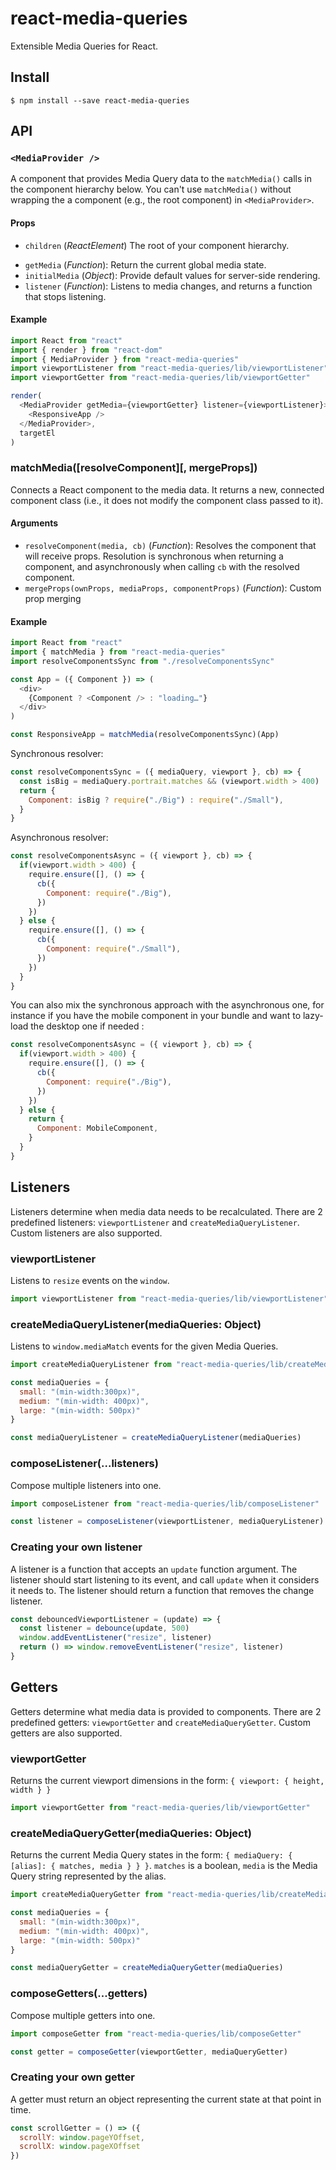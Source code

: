 # react-media-queries

Extensible Media Queries for React.

## Install

```console
$ npm install --save react-media-queries
```

## API

### `<MediaProvider />`

A component that provides Media Query data to the `matchMedia()` calls in the
component hierarchy below. You can't use `matchMedia()` without wrapping the a
component (e.g., the root component) in `<MediaProvider>`.

#### Props

* `children` (*ReactElement*) The root of your component hierarchy.
- `getMedia` (*Function*): Return the current global media state.
- `initialMedia` (*Object*): Provide default values for server-side rendering.
- `listener` (*Function*): Listens to media changes, and returns a function that stops listening.

#### Example

```javascript
import React from "react"
import { render } from "react-dom"
import { MediaProvider } from "react-media-queries"
import viewportListener from "react-media-queries/lib/viewportListener"
import viewportGetter from "react-media-queries/lib/viewportGetter"

render(
  <MediaProvider getMedia={viewportGetter} listener={viewportListener}>
    <ResponsiveApp />
  </MediaProvider>,
  targetEl
)
```

### matchMedia([resolveComponent][, mergeProps])

Connects a React component to the media data. It returns a new, connected
component class (i.e., it does not modify the component class passed to it).

#### Arguments

- `resolveComponent(media, cb)` (*Function*): Resolves the component that will
  receive props. Resolution is synchronous when returning a component, and
  asynchronously when calling `cb` with the resolved component.
- `mergeProps(ownProps, mediaProps, componentProps)` (*Function*): Custom prop merging

#### Example

```javascript
import React from "react"
import { matchMedia } from "react-media-queries"
import resolveComponentsSync from "./resolveComponentsSync"

const App = ({ Component }) => (
  <div>
    {Component ? <Component /> : "loading…"}
  </div>
)

const ResponsiveApp = matchMedia(resolveComponentsSync)(App)
```

Synchronous resolver:

```javascript
const resolveComponentsSync = ({ mediaQuery, viewport }, cb) => {
  const isBig = mediaQuery.portrait.matches && (viewport.width > 400)
  return {
    Component: isBig ? require("./Big") : require("./Small"),
  }
}
```

Asynchronous resolver:

```javascript
const resolveComponentsAsync = ({ viewport }, cb) => {
  if(viewport.width > 400) {
    require.ensure([], () => {
      cb({
        Component: require("./Big"),
      })
    })
  } else {
    require.ensure([], () => {
      cb({
        Component: require("./Small"),
      })
    })
  }
}
```

You can also mix the synchronous approach with the asynchronous one, for instance if you have the mobile component in your bundle and want to lazy-load the desktop one if needed :

```javascript
const resolveComponentsAsync = ({ viewport }, cb) => {
  if(viewport.width > 400) {
    require.ensure([], () => {
      cb({
        Component: require("./Big"),
      })
    })
  } else {
    return {
      Component: MobileComponent,
    }
  }
}
```

## Listeners

Listeners determine when media data needs to be recalculated. There are 2
predefined listeners: `viewportListener` and `createMediaQueryListener`. Custom
listeners are also supported.

### viewportListener

Listens to `resize` events on the `window`.

```javascript
import viewportListener from "react-media-queries/lib/viewportListener"
```

### createMediaQueryListener(mediaQueries: Object)

Listens to `window.mediaMatch` events for the given Media Queries.

```javascript
import createMediaQueryListener from "react-media-queries/lib/createMediaQueryListener"

const mediaQueries = {
  small: "(min-width:300px)",
  medium: "(min-width: 400px)",
  large: "(min-width: 500px)"
}

const mediaQueryListener = createMediaQueryListener(mediaQueries)
```

### composeListener(...listeners)

Compose multiple listeners into one.

```javascript
import composeListener from "react-media-queries/lib/composeListener"

const listener = composeListener(viewportListener, mediaQueryListener)
```

### Creating your own listener

A listener is a function that accepts an `update` function argument. The
listener should start listening to its event, and call `update` when it
considers it needs to. The listener should return a function that removes the
change listener.

```javascript
const debouncedViewportListener = (update) => {
  const listener = debounce(update, 500)
  window.addEventListener("resize", listener)
  return () => window.removeEventListener("resize", listener)
}
```

## Getters

Getters determine what media data is provided to components. There are 2
predefined getters: `viewportGetter` and `createMediaQueryGetter`. Custom
getters are also supported.

### viewportGetter

Returns the current viewport dimensions in the form: `{ viewport: { height, width } }`

```javascript
import viewportGetter from "react-media-queries/lib/viewportGetter"
```

### createMediaQueryGetter(mediaQueries: Object)

Returns the current Media Query states in the form: `{ mediaQuery: { [alias]: {
matches, media } } }`. `matches` is a boolean, `media` is the Media Query
string represented by the alias.

```javascript
import createMediaQueryGetter from "react-media-queries/lib/createMediaQueryGetter"

const mediaQueries = {
  small: "(min-width:300px)",
  medium: "(min-width: 400px)",
  large: "(min-width: 500px)"
}

const mediaQueryGetter = createMediaQueryGetter(mediaQueries)
```

### composeGetters(...getters)

Compose multiple getters into one.

```javascript
import composeGetter from "react-media-queries/lib/composeGetter"

const getter = composeGetter(viewportGetter, mediaQueryGetter)
```

### Creating your own getter

A getter must return an object representing the current state at that point in
time.

```javascript
const scrollGetter = () => ({
  scrollY: window.pageYOffset,
  scrollX: window.pageXOffset
})
```
